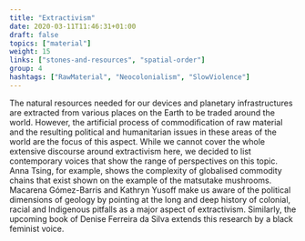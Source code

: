 ```yaml
---
title: "Extractivism"
date: 2020-03-11T11:46:31+01:00
draft: false
topics: ["material"]
weight: 15
links: ["stones-and-resources", "spatial-order"]
group: 4
hashtags: ["RawMaterial", "Neocolonialism", "SlowViolence"]
---
```


The natural resources needed for our devices and planetary infrastructures are extracted from various places on the Earth to be traded around the world. However, the artificial process of commodification of raw material and the resulting political and humanitarian issues in these areas of the world are the focus of this aspect. While we cannot cover the whole extensive discourse around extractivism here, we decided to list contemporary voices that show the range of perspectives on this topic. Anna Tsing, for example, shows the complexity of globalised commodity chains that exist shown on the example of the matsutake mushrooms. Macarena Gómez-Barris and Kathryn Yusoff make us aware of the political dimensions of geology by pointing at the long and deep history of colonial, racial and Indigenous pitfalls as a major aspect of extractivism. Similarly, the upcoming book of Denise Ferreira da Silva extends this research by a black feminist voice.